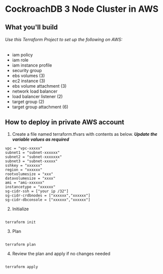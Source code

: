 
# CockroachDB 3 Node Cluster in AWS

## What you'll build
###### Use this Terraform Project to set up the following on AWS:

* iam policy
* iam role
* iam instance profile
* security group
* ebs volumes (3)
* ec2 instance (3)
* ebs volume attachment (3)
* network load balancer
* load balancer listener (2)
* target group (2)
* target group attachment (6)

## How to deploy in private AWS account
1. Create a file named terraform.tfvars with contents as below. ***Update the variable values as required***
```
vpc = "vpc-xxxxx"
subnet1 = "subnet-xxxxxx"
subnet2 = "subnet-xxxxxxx"
subnet3 = "subnet-xxxxx"
sshkey = "xxxxxx"
region = "xxxxxx"
rootvolumesize = "xxx"
datavolumesize = "xxxx"
ami = "ami-xxxxxx"
instancetype = "xxxxxx"
sg-cidr-ssh = ["your ip /32"]
sg-cidr-crdbnodes = ["xxxxxx","xxxxxx"]
sg-cidr-dbconsole = ["xxxxxx","xxxxxx"]
```
2. Initialize
```

terraform init
```
3. Plan
```

terraform plan
```
4. Review the plan and apply if no changes needed
```

terraform apply
```
